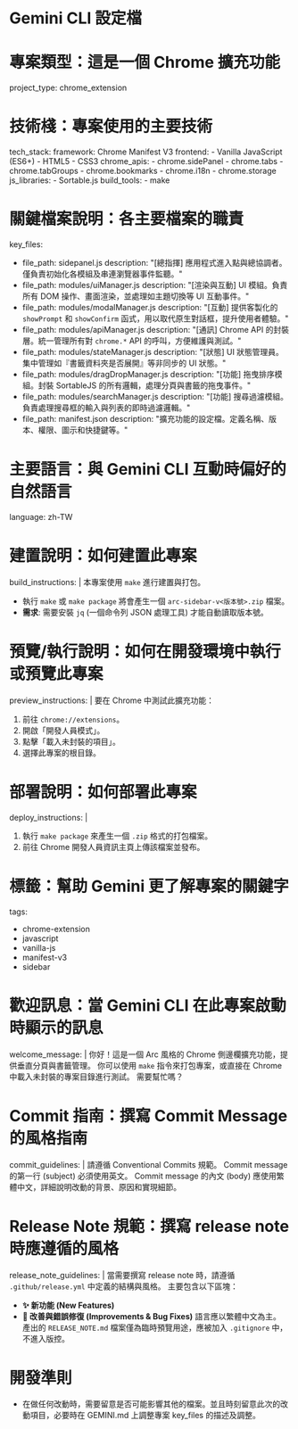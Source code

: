 # Gemini CLI 設定檔

# 專案類型：這是一個 Chrome 擴充功能
project_type: chrome_extension

# 技術棧：專案使用的主要技術
tech_stack:
  framework: Chrome Manifest V3
  frontend:
    - Vanilla JavaScript (ES6+)
    - HTML5
    - CSS3
  chrome_apis:
    - chrome.sidePanel
    - chrome.tabs
    - chrome.tabGroups
    - chrome.bookmarks
    - chrome.i18n
    - chrome.storage
  js_libraries:
    - Sortable.js
  build_tools:
    - make

# 關鍵檔案說明：各主要檔案的職責
key_files:
  - file_path: sidepanel.js
    description: "[總指揮] 應用程式進入點與總協調者。僅負責初始化各模組及串連瀏覽器事件監聽。"
  - file_path: modules/uiManager.js
    description: "[渲染與互動] UI 模組。負責所有 DOM 操作、畫面渲染，並處理如主題切換等 UI 互動事件。"
  - file_path: modules/modalManager.js
    description: "[互動] 提供客製化的 `showPrompt` 和 `showConfirm` 函式，用以取代原生對話框，提升使用者體驗。"
  - file_path: modules/apiManager.js
    description: "[通訊] Chrome API 的封裝層。統一管理所有對 `chrome.*` API 的呼叫，方便維護與測試。"
  - file_path: modules/stateManager.js
    description: "[狀態] UI 狀態管理員。集中管理如『書籤資料夾是否展開』等非同步的 UI 狀態。"
  - file_path: modules/dragDropManager.js
    description: "[功能] 拖曳排序模組。封裝 SortableJS 的所有邏輯，處理分頁與書籤的拖曳事件。"
  - file_path: modules/searchManager.js
    description: "[功能] 搜尋過濾模組。負責處理搜尋框的輸入與列表的即時過濾邏輯。"
  - file_path: manifest.json
    description: "擴充功能的設定檔。定義名稱、版本、權限、圖示和快捷鍵等。"

# 主要語言：與 Gemini CLI 互動時偏好的自然語言
language: zh-TW

# 建置說明：如何建置此專案
build_instructions: |
  本專案使用 `make` 進行建置與打包。
  - 執行 `make` 或 `make package` 將會產生一個 `arc-sidebar-v<版本號>.zip` 檔案。
  - **需求**: 需要安裝 `jq` (一個命令列 JSON 處理工具) 才能自動讀取版本號。

# 預覽/執行說明：如何在開發環境中執行或預覽此專案
preview_instructions: |
  要在 Chrome 中測試此擴充功能：
  1. 前往 `chrome://extensions`。
  2. 開啟「開發人員模式」。
  3. 點擊「載入未封裝的項目」。
  4. 選擇此專案的根目錄。

# 部署說明：如何部署此專案
deploy_instructions: |
  1. 執行 `make package` 來產生一個 `.zip` 格式的打包檔案。
  2. 前往 Chrome 開發人員資訊主頁上傳該檔案並發布。

# 標籤：幫助 Gemini 更了解專案的關鍵字
tags:
  - chrome-extension
  - javascript
  - vanilla-js
  - manifest-v3
  - sidebar

# 歡迎訊息：當 Gemini CLI 在此專案啟動時顯示的訊息
welcome_message: |
  你好！這是一個 Arc 風格的 Chrome 側邊欄擴充功能，提供垂直分頁與書籤管理。
  你可以使用 `make` 指令來打包專案，或直接在 Chrome 中載入未封裝的專案目錄進行測試。
  需要幫忙嗎？

# Commit 指南：撰寫 Commit Message 的風格指南
commit_guidelines: |
  請遵循 Conventional Commits 規範。
  Commit message 的第一行 (subject) 必須使用英文。
  Commit message 的內文 (body) 應使用繁體中文，詳細說明改動的背景、原因和實現細節。

# Release Note 規範：撰寫 release note 時應遵循的風格
release_note_guidelines: |
  當需要撰寫 release note 時，請遵循 `.github/release.yml` 中定義的結構與風格。
  主要包含以下區塊：
  - **✨ 新功能 (New Features)**
  - **🚀 改善與錯誤修復 (Improvements & Bug Fixes)**
  語言應以繁體中文為主。
  產出的 `RELEASE_NOTE.md` 檔案僅為臨時預覽用途，應被加入 `.gitignore` 中，不進入版控。

# 開發準則
- 在做任何改動時，需要留意是否可能影響其他的檔案。並且時刻留意此次的改動項目，必要時在 GEMINI.md 上調整專案 key_files 的描述及調整。